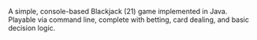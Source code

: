 A simple, console-based Blackjack (21) game implemented in Java. Playable via command line, complete with betting, card dealing, and basic decision logic.
